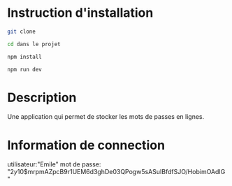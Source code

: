 # Instruction d'installation

```bash
git clone

cd dans le projet

npm install

npm run dev
```
# Description

Une application qui permet de stocker les mots de passes en lignes.

# Information de connection
utilisateur:"Emile"
mot de passe: "$2y$10$mrpmAZpcB9r1UEM6d3ghDe03QPogw5sASuIBfdfSJO/HobimOAdIG"
